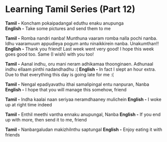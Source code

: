 # Learning Tamil Series (Part 12)

**Tamil -** Koncham pokaipadangal eduthu enaku anupunga<br/>
**English -** Take some pictures and send them to me

**Tamil -** Romba nandri nanba! Munthuna vaaram romba nalla pochi nanba.
Idhu vaaramuum appudieya pogum antu ninaikkirein nanba. Unakumthan!! 
**English -** Thank you friend! Last week went very good!
I hope this week goes good too. Same (I wish) with you too!

**Tamil -** Aanal indhu, oru mani neram adhikamaa thoonginaen. Adhunaal indhu ellaam pinthi nadandhadhu :( 
**English -** In fact I slept an hour extra. Due to that everything this day is going late for me :(

**Tamil -** Nengal epadiyavathu ithai samalipingal entu nanpuran, Nanba
**English -** I hope that you will manage this somehow, friend

**Tamil -** Indha kaalai naan seriyaa neramdhaaney mulichein
**English -** I woke up at right time indeed

**Tamil -** Enthil meethi vantha ennaku anupungal, Nanba 
**English -** If you end up with more, then send it to me, friend

**Tamil -** Nanbargaludan makizhilnthu saptungal
**English -** Enjoy eating it with friends